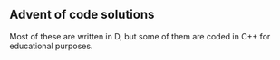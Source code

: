 ## Advent of code solutions

Most of these are written in D, but some of them are coded in C++ for educational purposes.
